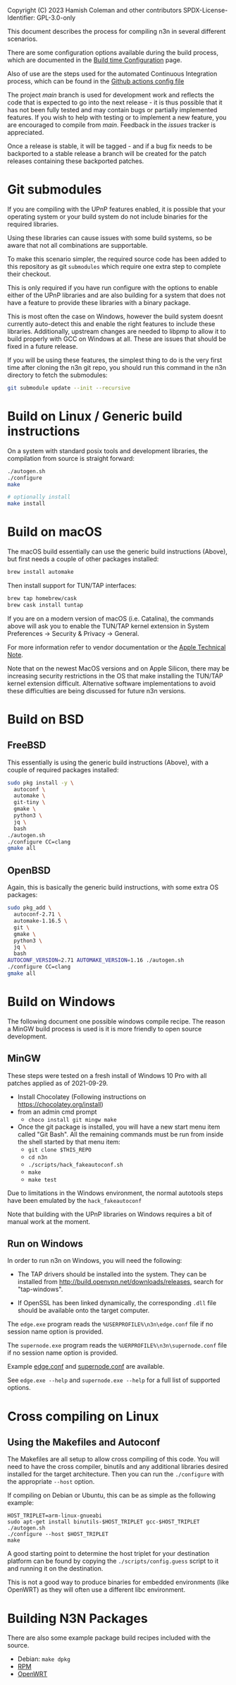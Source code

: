 Copyright (C) 2023 Hamish Coleman and other contributors
SPDX-License-Identifier: GPL-3.0-only

This document describes the process for compiling n3n in several different
scenarios.

There are some configuration options available during the build process,
which are documented in the [Build time Configuration](BuildConfig.md) page.

Also of use are the steps used for the automated Continuous Integration
process, which can be found in the [Github actions config file](../.github/workflows/tests.yml)

The project _main_ branch is used for development work and reflects the code
that is expected to go into the next release - it is thus possible that it
has not been fully tested and may contain bugs or partially implemented
features.  If you wish to help with testing or to implement a new feature, you
are encouraged to compile from _main_.  Feedback in the _issues_ tracker is
appreciated.

Once a release is stable, it will be tagged - and if a bug fix needs to be
backported to a stable release a branch will be created for the patch releases
containing these backported patches.

# Git submodules

If you are compiling with the UPnP features enabled, it is possible that your
operating system or your build system do not include binaries for the required
libraries.

Using these libraries can cause issues with some build systems, so be
aware that not all combinations are supportable.

To make this scenario simpler, the required source code has been added
to this repository as git `submodules` which require one extra step to
complete their checkout.

This is only required if you have run configure with the options to enable
either of the UPnP libraries and are also building for a system that does not
have a feature to provide these libraries with a binary package.

This is most often the case on Windows, however the build system doesnt
currently auto-detect this and enable the right features to include these
libraries.  Additionally, upstream changes are needed to libpmp to allow
it to build properly with GCC on Windows at all.  These are issues that
should be fixed in a future release.

If you will be using these features, the simplest thing to do is the very first
time after cloning the n3n git repo, you should run this command in the n3n
directory to fetch the submodules:

```bash
git submodule update --init --recursive
```

# Build on Linux / Generic build instructions

On a system with standard posix tools and development libraries, the
compilation from source is straight forward:

```sh
./autogen.sh
./configure
make

# optionally install
make install
```

# Build on macOS

The macOS build essentially can use the generic build instructions (Above),
but first needs a couple of other packages installed:

```bash
brew install automake
```

Then install support for TUN/TAP interfaces:

```bash
brew tap homebrew/cask
brew cask install tuntap
```

If you are on a modern version of macOS (i.e. Catalina), the commands above will ask you to enable the TUN/TAP kernel extension in System Preferences → Security & Privacy → General.

For more information refer to vendor documentation or the [Apple Technical Note](https://developer.apple.com/library/content/technotes/tn2459/_index.html).

Note that on the newest MacOS versions and on Apple Silicon, there may be
increasing security restrictions in the OS that make installing the TUN/TAP
kernel extension difficult.  Alternative software implementations to avoid
these difficulties are being discussed for future n3n versions.

# Build on BSD

## FreeBSD

This essentially is using the generic build instructions (Above), with a
couple of required packages installed:

```bash
sudo pkg install -y \
  autoconf \
  automake \
  git-tiny \
  gmake \
  python3 \
  jq \
  bash
./autogen.sh
./configure CC=clang
gmake all
```

## OpenBSD

Again, this is basically the generic build instructions, with some extra
OS packages:

```bash
sudo pkg_add \
  autoconf-2.71 \
  automake-1.16.5 \
  git \
  gmake \
  python3 \
  jq \
  bash
AUTOCONF_VERSION=2.71 AUTOMAKE_VERSION=1.16 ./autogen.sh
./configure CC=clang
gmake all
```

# Build on Windows

The following document one possible windows compile recipe.  The reason
a MinGW build process is used is it is more friendly to open source
development.

## MinGW

These steps were tested on a fresh install of Windows 10 Pro with all patches
applied as of 2021-09-29.

- Install Chocolatey (Following instructions on https://chocolatey.org/install)
- from an admin cmd prompt
    - `choco install git mingw make`
- Once the git package is installed, you will have a new start menu item
  called "Git Bash".  All the remaining commands must be run from inside the
  shell started by that menu item:
    - `git clone $THIS_REPO`
    - `cd n3n`
    - `./scripts/hack_fakeautoconf.sh`
    - `make`
    - `make test`

Due to limitations in the Windows environment, the normal autotools steps have
been emulated by the `hack_fakeautoconf`

Note that building with the UPnP libraries on Windows requires a bit of manual
work at the moment.

## Run on Windows

In order to run n3n on Windows, you will need the following:

- The TAP drivers should be installed into the system. They can be installed from
  http://build.openvpn.net/downloads/releases, search for "tap-windows".

- If OpenSSL has been linked dynamically, the corresponding `.dll` file should be available
  onto the target computer.

The `edge.exe` program reads the `%USERPROFILE%\n3n\edge.conf` file if no
session name option is provided.

The `supernode.exe` program reads the `%UERPROFILE%\n3n\supernode.conf` file if
no session name option is provided.

Example [edge.conf](edge.conf.sample)
and [supernode.conf](supernode.conf.sample) are available.

See `edge.exe --help` and `supernode.exe --help` for a full list of supported options.

# Cross compiling on Linux

## Using the Makefiles and Autoconf

The Makefiles are all setup to allow cross compiling of this code.  You
will need to have the cross compiler, binutils and any additional libraries
desired installed for the target architecture.  Then you can run the `./configure`
with the appropriate `--host` option.

If compiling on Debian or Ubuntu, this can be as simple as the following example:

```
HOST_TRIPLET=arm-linux-gnueabi
sudo apt-get install binutils-$HOST_TRIPLET gcc-$HOST_TRIPLET
./autogen.sh
./configure --host $HOST_TRIPLET
make
```

A good starting point to determine the host triplet for your destination
platform can be found by copying the `./scripts/config.guess` script to it and
running it on the destination.

This is not a good way to produce binaries for embedded environments (like OpenWRT)
as they will often use a different libc environment.

# Building N3N Packages

There are also some example package build recipes included with the source.

- Debian: `make dpkg`
- [RPM](../packages/rpm)
- [OpenWRT](../packages/openwrt/README.md)
